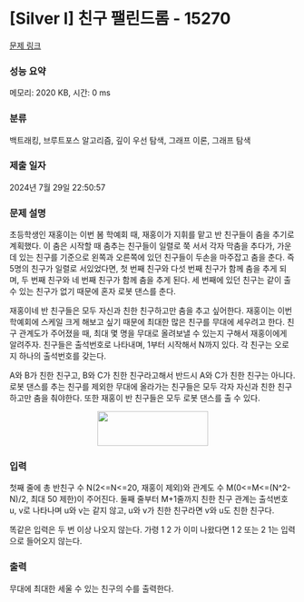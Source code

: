 # [Silver I] 친구 팰린드롬 - 15270 

[문제 링크](https://www.acmicpc.net/problem/15270) 

### 성능 요약

메모리: 2020 KB, 시간: 0 ms

### 분류

백트래킹, 브루트포스 알고리즘, 깊이 우선 탐색, 그래프 이론, 그래프 탐색

### 제출 일자

2024년 7월 29일 22:50:57

### 문제 설명

<p>초등학생인 재홍이는 이번 봄 학예회 때, 재홍이가 지휘를 맡고 반 친구들이 춤을 추기로 계획했다. 이 춤은 시작할 때 춤추는 친구들이 일렬로 쭉 서서 각자 막춤을 추다가, 가운데 있는 친구를 기준으로 왼쪽과 오른쪽에 있던 친구들이 두손을 마주잡고 춤을 춘다. 즉 5명의 친구가 일렬로 서있었다면, 첫 번째 친구와 다섯 번째 친구가 함께 춤을 추게 되며, 두 번째 친구와 네 번째 친구가 함께 춤을 추게 된다. 세 번째에 있던 친구는 같이 출 수 있는 친구가 없기 때문에 혼자 로봇 댄스를 춘다.</p>

<p>재홍이네 반 친구들은 모두 자신과 친한 친구하고만 춤을 추고 싶어한다. 재홍이는 이번 학예회에 스케일 크게 해보고 싶기 때문에 최대한 많은 친구를 무대에 세우려고 한다. 친구 관계도가 주어졌을 때, 최대 몇 명을 무대로 올려보낼 수 있는지 구해서 재홍이에게 알려주자. 친구들은 출석번호로 나타내며, 1부터 시작해서 N까지 있다. 각 친구는 오로지 하나의 출석번호를 갖는다.</p>

<p>A와 B가 친한 친구고, B와 C가 친한 친구라고해서 반드시 A와 C가 친한 친구는 아니다. 로봇 댄스를 추는 친구를 제외한 무대에 올라가는 친구들은 모두 각자 자신과 친한 친구하고만 춤을 춰야한다. 또한 재홍이 반 친구들은 모두 로봇 댄스를 출 수 있다.</p>

<p style="text-align:center"><img alt="" src="" style="height:61px; width:195px"></p>

### 입력 

 <p>첫째 줄에 총 반친구 수 N(2<=N<=20, 재홍이 제외)와 관계도 수 M(0<=M<=(N^2-N)/2, 최대 50 제한)이 주어진다. 둘째 줄부터 M+1줄까지 친한 친구 관계는 출석번호 u, v로 나타나며 u와 v는 같지 않고, u와 v가 친한 친구라면 v와 u도 친한 친구다.</p>

<p>똑같은 입력은 두 번 이상 나오지 않는다. 가령 1 2 가 이미 나왔다면 1 2 또는 2 1는 입력으로 들어오지 않는다.</p>

### 출력 

 <p>무대에 최대한 세울 수 있는 친구의 수를 출력한다.</p>

